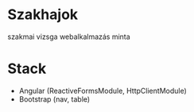 # Szakhajok

szakmai vizsga webalkalmazás minta 

# Stack

- Angular (ReactiveFormsModule, HttpClientModule)
- Bootstrap (nav, table)
